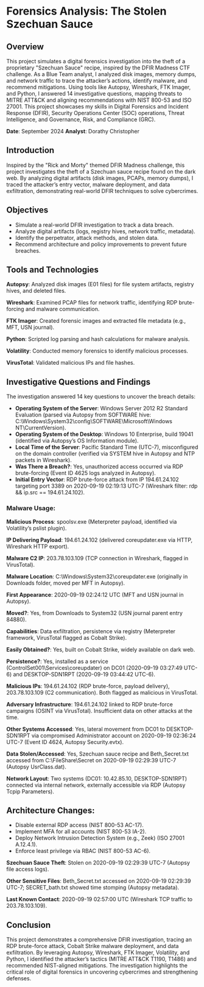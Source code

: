 # Forensics Analysis: The Stolen Szechuan Sauce

## Overview
This project simulates a digital forensics investigation into the theft of a proprietary "Szechuan Sauce" recipe, inspired by the DFIR Madness CTF challenge. As a Blue Team analyst, I analyzed disk images, memory dumps, and network traffic to trace the attacker’s actions, identify malware, and recommend mitigations. Using tools like Autopsy, Wireshark, FTK Imager, and Python, I answered 14 investigative questions, mapping threats to MITRE ATT&CK and aligning recommendations with NIST 800-53 and ISO 27001. This project showcases my skills in Digital Forensics and Incident Response (DFIR), Security Operations Center (SOC) operations, Threat Intelligence, and Governance, Risk, and Compliance (GRC).

**Date**: September 2024
**Analyst**: Dorathy Christopher

## Introduction
Inspired by the "Rick and Morty" themed DFIR Madness challenge, this project investigates the theft of a Szechuan sauce recipe found on the dark web. By analyzing digital artifacts (disk images, PCAPs, memory dumps), I traced the attacker’s entry vector, malware deployment, and data exfiltration, demonstrating real-world DFIR techniques to solve cybercrimes.

## Objectives

- Simulate a real-world DFIR investigation to track a data breach.
- Analyze digital artifacts (logs, registry hives, network traffic, metadata).
- Identify the perpetrator, attack methods, and stolen data.
- Recommend architecture and policy improvements to prevent future breaches.

## Tools and Technologies

**Autopsy**: Analyzed disk images (E01 files) for file system artifacts, registry hives, and deleted files.

**Wireshark**: Examined PCAP files for network traffic, identifying RDP brute-forcing and malware communication.

**FTK Imager**: Created forensic images and extracted file metadata (e.g., MFT, USN journal).

**Python**: Scripted log parsing and hash calculations for malware analysis.

**Volatility**: Conducted memory forensics to identify malicious processes.

**VirusTotal**: Validated malicious IPs and file hashes.

## Investigative Questions and Findings
The investigation answered 14 key questions to uncover the breach details:

- **Operating System of the Server**: Windows Server 2012 R2 Standard Evaluation (parsed via Autopsy from SOFTWARE hive: C:\Windows\System32\config\SOFTWARE\Microsoft\Windows NT\CurrentVersion).
- **Operating System of the Desktop**: Windows 10 Enterprise, build 19041 (identified via Autopsy’s OS Information module).
- **Local Time of the Server**: Pacific Standard Time (UTC-7), misconfigured on the domain controller (verified via SYSTEM hive in Autopsy and NTP packets in Wireshark).
- **Was There a Breach?**: Yes, unauthorized access occurred via RDP brute-forcing (Event ID 4625 logs analyzed in Autopsy).
- **Initial Entry Vector**: RDP brute-force attack from IP 194.61.24.102 targeting port 3389 on 2020-09-19 02:19:13 UTC-7 (Wireshark filter: rdp && ip.src == 194.61.24.102).

### Malware Usage:
**Malicious Process**: spoolsv.exe (Meterpreter payload, identified via Volatility’s pslist plugin).

**IP Delivering Payload**: 194.61.24.102 (delivered coreupdater.exe via HTTP, Wireshark HTTP export).

**Malware C2 IP**: 203.78.103.109 (TCP connection in Wireshark, flagged in VirusTotal).

**Malware Location**: C:\Windows\System32\coreupdater.exe (originally in Downloads folder, moved per MFT in Autopsy).

**First Appearance**: 2020-09-19 02:24:12 UTC (MFT and USN journal in Autopsy).

**Moved?**: Yes, from Downloads to System32 (USN journal parent entry 84880).

**Capabilities**: Data exfiltration, persistence via registry (Meterpreter framework, VirusTotal flagged as Cobalt Strike).

**Easily Obtained?**: Yes, built on Cobalt Strike, widely available on dark web.

**Persistence?**: Yes, installed as a service (ControlSet001\Services\coreupdater) on DC01 (2020-09-19 03:27:49 UTC-6) and DESKTOP-SDN1RPT (2020-09-19 03:44:42 UTC-6).


**Malicious IPs**: 194.61.24.102 (RDP brute-force, payload delivery), 203.78.103.109 (C2 communication). Both flagged as malicious in VirusTotal.

**Adversary Infrastructure**: 194.61.24.102 linked to RDP brute-force campaigns (OSINT via VirusTotal). Insufficient data on other attacks at the time.

**Other Systems Accessed**: Yes, lateral movement from DC01 to DESKTOP-SDN1RPT via compromised Administrator account on 2020-09-19 02:36:24 UTC-7 (Event ID 4624, Autopsy Security.evtx).

**Data Stolen/Accessed**: Yes, Szechuan sauce recipe and Beth_Secret.txt accessed from C:\FileShare\Secret on 2020-09-19 02:29:39 UTC-7 (Autopsy UsrClass.dat).

**Network Layout**: Two systems (DC01: 10.42.85.10, DESKTOP-SDN1RPT) connected via internal network, externally accessible via RDP (Autopsy Tcpip Parameters).

## Architecture Changes:
- Disable external RDP access (NIST 800-53 AC-17).
- Implement MFA for all accounts (NIST 800-53 IA-2).
- Deploy Network Intrusion Detection System (e.g., Zeek) (ISO 27001 A.12.4.1).
- Enforce least privilege via RBAC (NIST 800-53 AC-6).


**Szechuan Sauce Theft**: Stolen on 2020-09-19 02:29:39 UTC-7 (Autopsy file access logs).

**Other Sensitive Files**: Beth_Secret.txt accessed on 2020-09-19 02:29:39 UTC-7; SECRET_bath.txt showed time stomping (Autopsy metadata).

**Last Known Contact**: 2020-09-19 02:57:00 UTC (Wireshark TCP traffic to 203.78.103.109).

## Conclusion
This project demonstrates a comprehensive DFIR investigation, tracing an RDP brute-force attack, Cobalt Strike malware deployment, and data exfiltration. By leveraging Autopsy, Wireshark, FTK Imager, Volatility, and Python, I identified the attacker’s tactics (MITRE ATT&CK T1190, T1486) and recommended NIST-aligned mitigations. The investigation highlights the critical role of digital forensics in uncovering cybercrimes and strengthening defenses.
